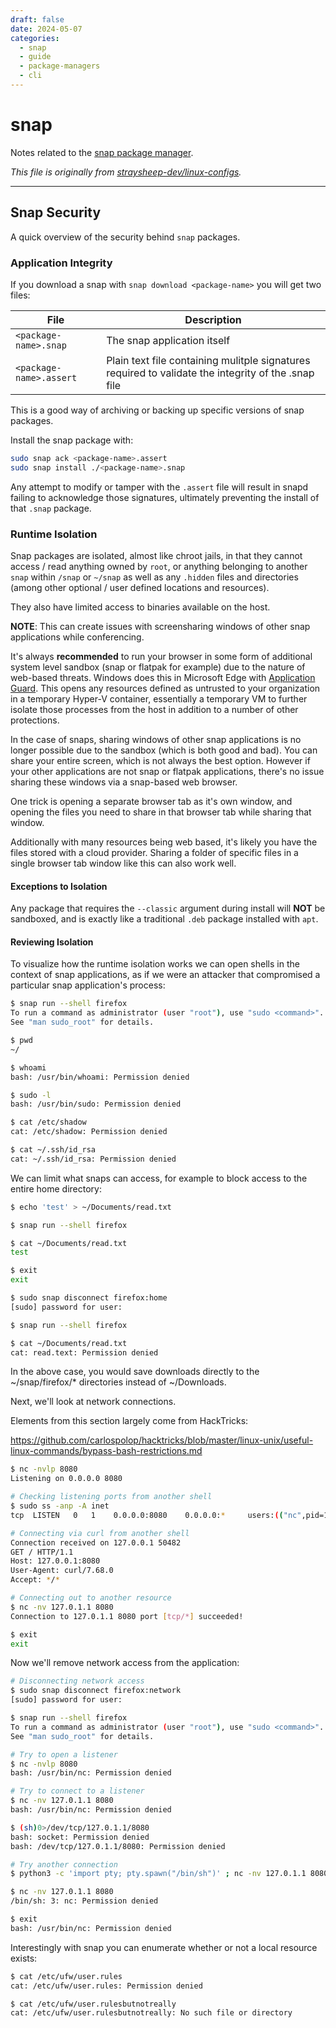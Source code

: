 ```yaml
---
draft: false
date: 2024-05-07
categories:
  - snap
  - guide
  - package-managers
  - cli
---
```


# snap

Notes related to the [snap package manager](https://snapcraft.io/about).

<!-- more -->

*This file is originally from [straysheep-dev/linux-configs](https://github.com/straysheep-dev/linux-configs/tree/main/snap).*

---

## Snap Security

A quick overview of the security behind `snap` packages.

### Application Integrity

If you download a snap with `snap download <package-name>` you will get two files:

| File                    | Description                                                                                         |
| ----------------------- | --------------------------------------------------------------------------------------------------- |
| `<package-name>.snap`   | The snap application itself                                                                         |
| `<package-name>.assert` | Plain text file containing mulitple signatures required to validate the integrity of the .snap file |

This is a good way of archiving or backing up specific versions of snap packages.

Install the snap package with:

```bash
sudo snap ack <package-name>.assert
sudo snap install ./<package-name>.snap
```

Any attempt to modify or tamper with the `.assert` file will result in snapd failing to acknowledge those signatures, ultimately preventing the install of that `.snap` package.

### Runtime Isolation

Snap packages are isolated, almost like chroot jails, in that they cannot access / read anything owned by `root`, or anything belonging to another `snap` within `/snap` or `~/snap` as well as any `.hidden` files and directories (among other optional / user defined locations and resources).

They also have limited access to binaries available on the host.

**NOTE**: This can create issues with screensharing windows of other snap applications while conferencing.

It's always **recommended** to run your browser in some form of additional system level sandbox (snap or flatpak for example) due to the nature of web-based threats. Windows does this in Microsoft Edge with [Application Guard](https://docs.microsoft.com/en-us/windows/security/threat-protection/microsoft-defender-application-guard/md-app-guard-overview). This opens any resources defined as untrusted to your organization in a temporary Hyper-V container, essentially a temporary VM to further isolate those processes from the host in addition to a number of other protections.

In the case of snaps, sharing windows of other snap applications is no longer possible due to the sandbox (which is both good and bad). You can share your entire screen, which is not always the best option. However if your other applications are not snap or flatpak applications, there's no issue sharing these windows via a snap-based web browser.

One trick is opening a separate browser tab as it's own window, and opening the files you need to share in that browser tab while sharing that window.

Additionally with many resources being web based, it's likely you have the files stored with a cloud provider. Sharing a folder of specific files in a single browser tab window like this can also work well.

#### Exceptions to Isolation

Any package that requires the `--classic` argument during install will **NOT** be sandboxed, and is exactly like a traditional `.deb` package installed with `apt`.

#### Reviewing Isolation

To visualize how the runtime isolation works we can open shells in the context of snap applications, as if we were an attacker that compromised a particular snap application's process:

```bash
$ snap run --shell firefox
To run a command as administrator (user "root"), use "sudo <command>".
See "man sudo_root" for details.

$ pwd
~/

$ whoami
bash: /usr/bin/whoami: Permission denied

$ sudo -l
bash: /usr/bin/sudo: Permission denied

$ cat /etc/shadow
cat: /etc/shadow: Permission denied

$ cat ~/.ssh/id_rsa
cat: ~/.ssh/id_rsa: Permission denied
```

We can limit what snaps can access, for example to block access to the entire home directory:

```bash
$ echo 'test' > ~/Documents/read.txt

$ snap run --shell firefox

$ cat ~/Documents/read.txt
test

$ exit
exit

$ sudo snap disconnect firefox:home
[sudo] password for user:

$ snap run --shell firefox

$ cat ~/Documents/read.txt
cat: read.text: Permission denied
```

In the above case, you would save downloads directly to the ~/snap/firefox/* directories instead of ~/Downloads.

Next, we'll look at network connections.

Elements from this section largely come from HackTricks:

<https://github.com/carlospolop/hacktricks/blob/master/linux-unix/useful-linux-commands/bypass-bash-restrictions.md>

```bash
$ nc -nvlp 8080
Listening on 0.0.0.0 8080

# Checking listening ports from another shell
$ sudo ss -anp -A inet
tcp  LISTEN   0   1    0.0.0.0:8080    0.0.0.0:*     users:(("nc",pid=1234,fd=3))

# Connecting via curl from another shell
Connection received on 127.0.0.1 50482
GET / HTTP/1.1
Host: 127.0.0.1:8080
User-Agent: curl/7.68.0
Accept: */*

# Connecting out to another resource
$ nc -nv 127.0.1.1 8080
Connection to 127.0.1.1 8080 port [tcp/*] succeeded!

$ exit
exit
```

Now we'll remove network access from the application:

```bash
# Disconnecting network access
$ sudo snap disconnect firefox:network
[sudo] password for user:

$ snap run --shell firefox
To run a command as administrator (user "root"), use "sudo <command>".
See "man sudo_root" for details.

# Try to open a listener
$ nc -nvlp 8080
bash: /usr/bin/nc: Permission denied

# Try to connect to a listener
$ nc -nv 127.0.1.1 8080
bash: /usr/bin/nc: Permission denied

$ (sh)0>/dev/tcp/127.0.1.1/8080
bash: socket: Permission denied
bash: /dev/tcp/127.0.1.1/8080: Permission denied

# Try another connection
$ python3 -c 'import pty; pty.spawn("/bin/sh")' ; nc -nv 127.0.1.1 8080

$ nc -nv 127.0.1.1 8080
/bin/sh: 3: nc: Permission denied

$ exit
bash: /usr/bin/nc: Permission denied
```

Interestingly with snap you can enumerate whether or not a local resource exists:

```bash
$ cat /etc/ufw/user.rules
cat: /etc/ufw/user.rules: Permission denied

$ cat /etc/ufw/user.rulesbutnotreally
cat: /etc/ufw/user.rulesbutnotreally: No such file or directory
```
